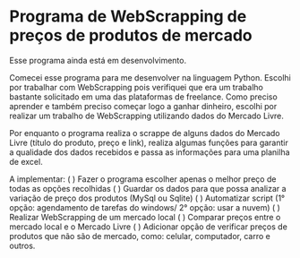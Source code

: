 # Programa de WebScrapping de preços de produtos de mercado

Esse programa ainda está em desenvolvimento.

Comecei esse programa para me desenvolver na linguagem Python. Escolhi por trabalhar com WebScrapping pois verifiquei que era um trabalho bastante solicitado em uma das plataformas de freelance.
Como preciso aprender e também preciso começar logo a ganhar dinheiro, escolhi por realizar um trabalho de WebScrapping utilizando dados do Mercado Livre.

Por enquanto o programa realiza o scrappe de alguns dados do Mercado Livre (título do produto, preço e link), realiza algumas funções para garantir a qualidade dos dados recebidos e passa as informações para uma planilha de excel.

A implementar:
( ) Fazer o programa escolher apenas o melhor preço de todas as opções recolhidas
( ) Guardar os dados para que possa analizar a variação de preço dos produtos (MySql ou Sqlite)
( ) Automatizar script (1° opção: agendamento de tarefas do windows/ 2° opção: usar a nuvem)
( ) Realizar WebScrapping de um mercado local
( ) Comparar preços entre o mercado local e o Mercado Livre
( ) Adicionar opção de verificar preços de produtos que não são de mercado, como: celular, computador, carro e outros.
